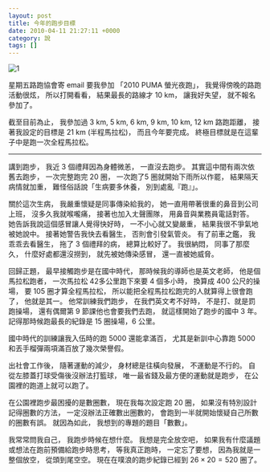```yaml
---
layout: post
title: 今年的跑步目標  
date: 2010-04-11 21:27:11 +0000
category: 說
tags: []
---
```


![1](/blog/assets/images/2010/goal.jpg)

星期五路跑協會寄 email 要我參加 「2010 PUMA 螢光夜跑」，
我覺得傍晚的路跑活動很炫，
所以打開看看，
結果最長的路線才 10 km，
讓我好失望，
就不報名參加了。
 
截至目前為止，
我參加過 3 km, 5 km, 6 km, 9 km, 10 km, 12 km 路跑距離，
接著我設定的目標是 21 km (半程馬拉松)，
而且今年要完成。
終極目標就是在這輩子中是跑一次全程馬拉松。

<!--more-->

***********************************************************


講到跑步，
我近 3 個禮拜因為身體微恙，
一直沒去跑步。
其實這中間有兩次依舊去跑步，
一次完整跑完 20 圈，
一次跑了5 圈就開始下雨所以作罷，
結果隔天病情就加重，
難怪俗話說「生病要多休養，
別到處亂『跑』」。

關於這次生病，
我嚴重懷疑是同事傳染給我的，
她一直用帶著很重的鼻音到公司上班，
沒多久我就喉嚨痛，
接著也加入ㄤ聲團隊，
用鼻音與業務員電話對答。
她告訴我說這個感冒讓人覺得快好時，
一不小心就又變嚴重，
結果我很不爭氣地被她說中。
接著她警告我快去看醫生，
否則會引發氣管炎。
有了前車之鑑，
我乖乖去看醫生，
拖了 3 個禮拜的病，
總算比較好了。
我很納悶，
同事了那麼久，
什麼好處都還沒撈到，
就先被她傳染感冒，
還一直被她威脅。

回歸正題，
最早接觸跑步是在國中時代，
那時候我的導師也是英文老師，
他是個馬拉松跑者，
一次馬拉松 42多公里跑下來要 4 個多小時，
換算成 400 公尺的操場，
要 105 圈才算全程馬拉松，
所以能把全程馬拉松跑完的人就算得上很會跑了，
他就是其一。
他常訓練我們跑步，
在我們英文考不好時，
不是打、就是罰跑操場，
還有偶爾第 9 節課他也會要我們去跑，
就這樣開始了跑步的國中 3 年。
記得那時候跑最長的紀錄是 15 圈操場，6 公里。

國中時代的訓練讓我入伍時的跑 5000 還能拿滿百，
尤其是新訓中心靠跑 5000 和丟手榴彈兩項滿百放了幾次榮譽假。

出社會工作後，
隨著運動的減少，
身材總是往橫向發展，
不運動是不行的。
自從左膝蓋打球受傷後沒辦法打籃球，
唯一最省錢及最方便的運動就是跑步，
在公園裡的跑道上就可以跑了。

在公園裡跑步最困擾的是數圈數，
現在我每次設定跑 20 圈，
如果沒有特別設計記得圈數的方法，
一定沒辦法正確數出圈數的，
會跑到一半就開始懷疑自己所數的圈數有誤。
就因為如此，
我想到的專題的題目「數數」。

我常常問我自己，
我跑步時候在想什麼。
我想是完全放空吧，
如果我有什麼議題或想法在跑前預備給跑步時思考，
等我真正跑時，
一定忘了要想，
因為我就是一整個放空，
從頭到尾空空。
現在在噗浪的跑步紀錄已經到 $26 \times 20 = 520$ 圈了。
